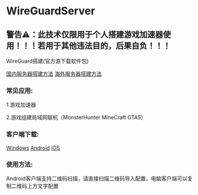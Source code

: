 # WireGuardServer

## 警告⚠：此技术仅限用于个人搭建游戏加速器使用！！！若用于其他违法目的，后果自负！！！

WireGuard搭建(官方源下载软件包)

[国内服务器搭建方法](./cn.md)  [海外服务器搭建方法](./not_cn.md)

### 常见应用:

1.游戏加速器

2.游戏组建局域网联机（MonsterHunter MineCraft GTA5）

### 客户端下载:

[Windows](https://download.wireguard.com/windows-client/) [Android](https://f-droid.org/en/packages/com.wireguard.android/) [iOS](https://itunes.apple.com/us/app/wireguard/id1441195209?ls=1&mt=8)

### 使用方法:

Android客户端支持二维码扫描，请直接扫描二维码导入配置，电脑客户端可以复制二维码上方文字配置
